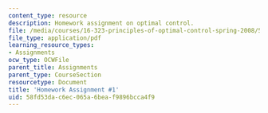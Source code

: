 ```yaml
---
content_type: resource
description: Homework assignment on optimal control.
file: /media/courses/16-323-principles-of-optimal-control-spring-2008/58fd53dac6ec065a6beaf9896bcca4f9_assn1.pdf
file_type: application/pdf
learning_resource_types:
- Assignments
ocw_type: OCWFile
parent_title: Assignments
parent_type: CourseSection
resourcetype: Document
title: 'Homework Assignment #1'
uid: 58fd53da-c6ec-065a-6bea-f9896bcca4f9
---
```

